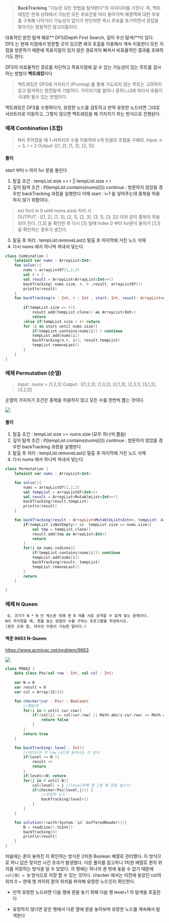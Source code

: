 > **BackTracking**
"가능한 모든 방법을 탐색한다"의 아이디어를 가진다.
즉, 백트래킹은 현재 상태에서 가능한 모든 후보군을 따라 들어가며 해결책에 대한 후보를 구축해 나아가다 가능성이 없다가 판단되면 즉시 후보를 포기하면서 정답을 찾아가는 범용적인 알고리즘이다.


대표적인 완전 탐색 예로** DFS(Depth First Search, 깊이 우선 탐색)**이 있다.  DFS 는 현재 지점에서 방문할 곳이 있으면 재귀 호출을 이용해서 계속 이동한다
모든 지점을 방문하기 때문에 목표지점이 있지 않은 경로까지 빠져서 비효율적인 결과를 초래하기도 한다.

DFS의 비효율적인 경로를 차단하고 목표지점에 갈 수 있는 가능성이 있는 루트를 검사하는 방법이 **백트래킹**이다

>  백트래킹은 DFS에 가지치기 (Pruning) 를 통해 가도되지 않는 루트는 고려하지 않고 탐색하는 완전탐색 기법이다. 가지치기를 얼마나 잘하느냐에 따라서 효율이 극대화 될수 있는 방법이다.

백트래킹은 DFS를 수행하다가, 유망한 노드를 검토하고 만약 유망한 노드라면 그대로 서브트리로 이동하고, 그렇지 않으면 백트래킹을 해 가지치기 하는 방식으로 진행된다.

### 예제 Combination (조합)

>  N이 주어졌을 때 1~N까지의 수를 이용하여 k개 만큼의 조합을 구해라.
Input: n = 3, r = 2
Output: [[1, 2], [1, 3], [2, 3]]

#### 풀이

start 부터 n 까지 for 문을 돌린다
1. 탈출 조건 : tempList.size == r || tempList.size > r
2. 깊이 탐색 조건 :  if(tempList.contains(nums[i])) continue
   : 방문하지 않았을 경우만 backTracking 과정을 실행한다
   이때  start : i+1 을 넣어주는데 중복을 허용하지 않기 위함이다.

>ex) for(i in 0 until nums.size) 처리 시  
OUTPUT : [[1, 2], [1, 3], [2, 1], [2, 3], [3, 1], [3, 2]]
이와 같이 중복이 허용되어 진다.
[1,3] 을 확인한 후 다시 [3] 일때 index 0 부터 for문이 돌아가 [3,1] 을 확인하는 경우가 생긴다.

3. 탈출 후 처리 : tempList.removeLast() 탈출 후 마지막에 거친 노드 삭제
4. 다시 nums 에서 하나씩 꺼내서 넣는다


``` kotlin 
class Combination {
    lateinit var nums : ArrayList<Int>
    fun solve(){
        nums = arrayListOf(1,2,3)
        val r = 2
        val result = ArrayList<ArrayList<Int>>()
        backTracking( nums.size, r, 0 ,result, arrayListOf())
        println(result)
    }
    fun backTracking(n : Int, r : Int , start: Int, result: ArrayList<ArrayList<Int>> ,tempList : ArrayList<Int>){
       
        if(tempList.size == r){
            result.add(tempList.clone() as ArrayList<Int>)
            return
        }else if(tempList.size > r) return
        for (i in start until nums.size){
            if(tempList.contains(nums[i]) ) continue
            tempList.add(nums[i])
            backTracking(n,r, i+1, result,tempList)
            tempList.removeLast()
        }
    }
}
```



### 예제 Permutation (순열)
>  Input : nums = [1,2,3]
Output : [[1,2,3], [1,3,2], [2,1,3], [2,3,1], [3,1,2], [3,2,1]]

순열의 가지치기 조건은 중복을 허용하지 않고 모든 수를 한번씩 뽑는 것이다.

![](https://velog.velcdn.com/images/hyom/post/7f75a2fe-ad01-415c-b08a-5958e5393855/image.png)


#### 풀이

1. 탈출 조건 : tempList.size == nums.size (모두 하나씩 뽑음)
2. 깊이 탐색 조건 :  if(tempList.contains(nums[i])) continue
   : 방문하지 않았을 경우만 backTracking 과정을 실행한다
3. 탈출 후 처리 : tempList.removeLast() 탈출 후 마지막에 거친 노드 삭제
4. 다시 nums 에서 하나씩 꺼내서 넣는다


``` kotlin
class Permutation {
    lateinit var nums : ArrayList<Int>

    fun solve(){
        nums = arrayListOf(1,2,3)
        val tempList = arrayListOf<Int>()
        val result = ArrayList<MutableList<Int>>()
        backTracking(result,tempList)
        println(result)
    }

    fun backTracking(result : ArrayList<MutableList<Int>>, tempList: ArrayList<Int> ) {
        if(tempList.isNotEmpty() &&  tempList.size == nums.size){
            val tmp = tempList.clone()
            result.add(tmp as ArrayList<Int>)
            return
        }
        for(i in nums.indices){
            if(tempList.contains(nums[i])) continue
            tempList.add(nums[i])
            backTracking(result, tempList)
            tempList.removeLast()
        }
        return
    }
    
}
```

### 예제 N Queen

```
 Q. 크기가 N * N 인 체스판 위에 퀸 N 개를 서로 공격할 수 없게 놓는 문제이다.
N이 주어졌을 때, 퀸을 놓는 방법의 수를 구하는 프로그램을 작성하시오.
(퀸은 오와 열, 대각선 이동이 가능한 말이다.)
```
#### 백준 9663 N-Queen
https://www.acmicpc.net/problem/9663


![](https://velog.velcdn.com/images/hyom/post/4305d7c2-7632-4fd5-b65b-19835cabe4ac/image.png)



``` kotlin
class P9663 {
    data class Pos(val row : Int, val col : Int)
    
    var N = 0
    var result = 0
    var col = Array(15){0}

    fun checker(cur : Pos) : Boolean{
        //행탐색
        for(i in 0 until cur.row){
            if((col[i] == col[cur.row] || Math.abs(i-cur.row) == Math.abs(col[i]-cur.col))){
                return false
            }
        }
        return true
    }

    fun backTracking( level : Int){
        //대각선과 각 row col에 놓아서는 안 된다
        if(level == N ){
            result ++
            return
        }
        if(level>=N) return
        for(j in 0 until N){
            col[level] = j //level번째 행 j열 에 퀸을 놓는다.
            if(checker(Pos(level,j))) {
                //유망한 노드
                backTracking(level+1)
            }
        }
    }

    fun solution()=with(System.`in`.bufferedReader()){
        N = readLine().toInt()
        backTracking(0)
        println(result)
    }
}
```

처음에는 퀸이 놓여진 지 확인하는 방식은 2차원 Boolean 배열로 관리했다.
이 방식으로 하니 답은 맞지만 시간 초과가 발생했다.
다른 풀이를 참고하니 1차원 배열로 퀸의 위치를 저장하는 방식을 알 수 있었다.
각 행에는 하나의 퀸 밖에 놓을 수 없기 때문에 `col[행] = 열`	 방식으로 저장 할 수 있는 것이다.
checker 에서는 이전에 놓았던 col의 위치 0 ~ 현재 행 까지의 퀸의 위치를 파악해 유망한 노드인지 확인한다.

- 만약 유망한 노드라면 다음 행에 퀸을 놓기 위해 다음 행 level+1 의 탐색을 호출한다

- 유망하지 않다면 같은 행에서 다른 열에 퀸을 놓아보며 유망한 노드를 계속해서 탐색한다





